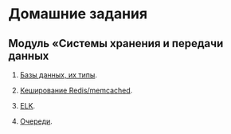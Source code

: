 # Домашние задания

## Модуль «Системы хранения и передачи данных

1. [Базы данных, их типы](https://github.com/Toha-B/sysdb-/blob/main/11-01.md).

2. [Кеширование Redis/memcached](https://github.com/Toha-B/sysdb-/blob/main/11-02.md).

3. [ELK](https://github.com/Toha-B/sysdb-/blob/main/11-03.md).

4. [Очереди](RabbitMQ.https://github.com/Toha-B/sysdb-/blob/main/11-04.md).



